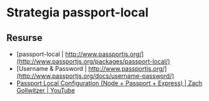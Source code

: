 # Strategia passport-local


## Resurse

- [passport-local | http://www.passportjs.org/](http://www.passportjs.org/packages/passport-local/)
- [Username & Password | http://www.passportjs.org/](http://www.passportjs.org/docs/username-password/)
- [Passport Local Configuration (Node + Passport + Express) | Zach Gollwitzer | YouTube](https://www.youtube.com/watch?v=xMEOT9J0IvI&list=PLYQSCk-qyTW2ewJ05f_GKHtTIzjynDgjK&index=5)
